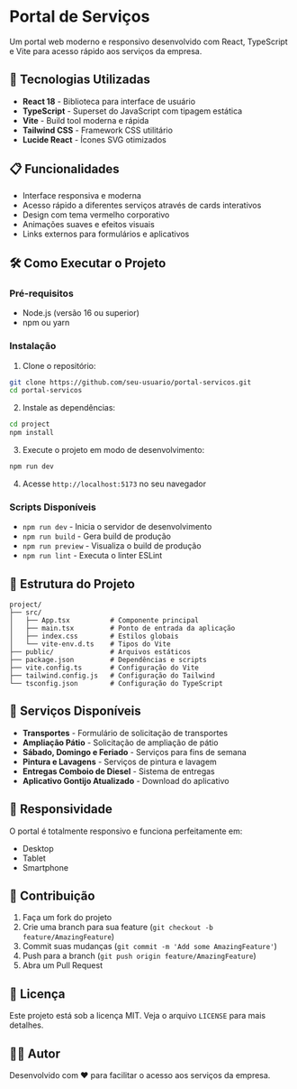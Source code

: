 # Portal de Serviços

Um portal web moderno e responsivo desenvolvido com React, TypeScript e Vite para acesso rápido aos serviços da empresa.

## 🚀 Tecnologias Utilizadas

- **React 18** - Biblioteca para interface de usuário
- **TypeScript** - Superset do JavaScript com tipagem estática
- **Vite** - Build tool moderna e rápida
- **Tailwind CSS** - Framework CSS utilitário
- **Lucide React** - Ícones SVG otimizados

## 📋 Funcionalidades

- Interface responsiva e moderna
- Acesso rápido a diferentes serviços através de cards interativos
- Design com tema vermelho corporativo
- Animações suaves e efeitos visuais
- Links externos para formulários e aplicativos

## 🛠️ Como Executar o Projeto

### Pré-requisitos
- Node.js (versão 16 ou superior)
- npm ou yarn

### Instalação

1. Clone o repositório:
```bash
git clone https://github.com/seu-usuario/portal-servicos.git
cd portal-servicos
```

2. Instale as dependências:
```bash
cd project
npm install
```

3. Execute o projeto em modo de desenvolvimento:
```bash
npm run dev
```

4. Acesse `http://localhost:5173` no seu navegador

### Scripts Disponíveis

- `npm run dev` - Inicia o servidor de desenvolvimento
- `npm run build` - Gera build de produção
- `npm run preview` - Visualiza o build de produção
- `npm run lint` - Executa o linter ESLint

## 📁 Estrutura do Projeto

```
project/
├── src/
│   ├── App.tsx          # Componente principal
│   ├── main.tsx         # Ponto de entrada da aplicação
│   ├── index.css        # Estilos globais
│   └── vite-env.d.ts    # Tipos do Vite
├── public/              # Arquivos estáticos
├── package.json         # Dependências e scripts
├── vite.config.ts       # Configuração do Vite
├── tailwind.config.js   # Configuração do Tailwind
└── tsconfig.json        # Configuração do TypeScript
```

## 🎨 Serviços Disponíveis

- **Transportes** - Formulário de solicitação de transportes
- **Ampliação Pátio** - Solicitação de ampliação de pátio
- **Sábado, Domingo e Feriado** - Serviços para fins de semana
- **Pintura e Lavagens** - Serviços de pintura e lavagem
- **Entregas Comboio de Diesel** - Sistema de entregas
- **Aplicativo Gontijo Atualizado** - Download do aplicativo

## 📱 Responsividade

O portal é totalmente responsivo e funciona perfeitamente em:
- Desktop
- Tablet
- Smartphone

## 🤝 Contribuição

1. Faça um fork do projeto
2. Crie uma branch para sua feature (`git checkout -b feature/AmazingFeature`)
3. Commit suas mudanças (`git commit -m 'Add some AmazingFeature'`)
4. Push para a branch (`git push origin feature/AmazingFeature`)
5. Abra um Pull Request

## 📄 Licença

Este projeto está sob a licença MIT. Veja o arquivo `LICENSE` para mais detalhes.

## 👨‍💻 Autor

Desenvolvido com ❤️ para facilitar o acesso aos serviços da empresa.
